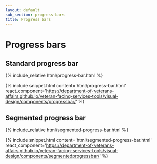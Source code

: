 ```yaml
---
layout: default
sub_section: progress-bars
title: Progress bars
---
```


# Progress bars

## Standard progress bar

<div class="site-showcase">
{% include_relative html/progress-bar.html %}
</div>

{% include snippet.html content='html/progress-bar.html' react_component='https://department-of-veterans-affairs.github.io/veteran-facing-services-tools/visual-design/components/progressbar/' %}

## Segmented progress bar

<div class="site-showcase">
{% include_relative html/segmented-progress-bar.html %}
</div>

{% include snippet.html content='html/segmented-progress-bar.html' react_component='https://department-of-veterans-affairs.github.io/veteran-facing-services-tools/visual-design/components/segmentedprogressbar/' %}
